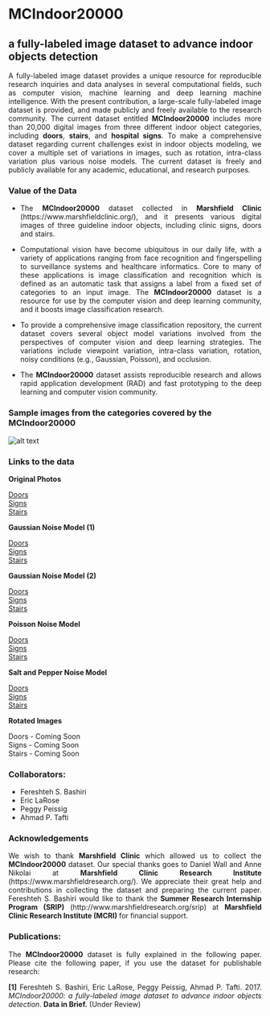 # MCIndoor20000
## a fully-labeled image dataset to advance indoor objects detection
<p align="justify">A fully-labeled image dataset provides a unique resource for reproducible research inquiries and data analyses in several computational fields, such as computer vision, machine learning and deep learning machine intelligence. With the present contribution, a large-scale fully-labeled image dataset is provided, and made publicly and freely available to the research community. The current dataset entitled <strong>MCIndoor20000</strong> includes more than 20,000 digital images from three different indoor object categories, including <strong>doors</strong>, <strong>stairs</strong>, and <strong>hospital signs</strong>. To make a comprehensive dataset regarding current challenges exist in indoor objects modeling, we cover a multiple set of variations in images, such as rotation, intra-class variation plus various noise models. The current dataset is freely and publicly available for any academic, educational, and research purposes.</p>

### Value of the Data
+ <p align="justify">The <strong>MCIndoor20000</strong> dataset collected in <strong>Marshfield Clinic</strong> (https://www.marshfieldclinic.org/), and it presents various digital images of three guideline indoor objects, including clinic signs, doors and stairs.</p>
+ <p align="justify">Computational vision have become ubiquitous in our daily life, with a variety of applications ranging from face recognition and fingerspelling to surveillance systems and healthcare informatics. Core to many of these applications is image classification and recognition which is defined as an automatic task that assigns a label from a fixed set of categories to an input image. The <strong>MCIndoor20000</strong> dataset is a resource for use by the computer vision and deep learning community, and it boosts image classification research. </p>
+ <p align="justify">To provide a comprehensive image classification repository, the current dataset covers several object model variations involved from the perspectives of computer vision and deep learning strategies. The variations include viewpoint variation, intra-class variation, rotation, noisy conditions (e.g., Gaussian, Poisson), and occlusion. </p>
+ <p align="justify">The <strong>MCIndoor20000</strong> dataset assists reproducible research and allows rapid application development (RAD) and fast prototyping to the deep learning and computer vision community. </p>

### Sample images from the categories covered by the MCIndoor20000


![alt text](https://github.com/bircatmcri/MCIndoor20000/blob/master/MCIndoor20000.png  "MCIndoor20000")
</p>

### Links to the data
<p><strong>Original Photos</strong></p><p><a href="http://mcindoor20000.mfldclin.edu/1_Original/Doors.zip" target="_blank">Doors</a></br><a href="http://mcindoor20000.mfldclin.edu/1_Original/Sign.zip" target="_blank">Signs</a></br><a href="http://mcindoor20000.mfldclin.edu/1_Original/Stairs.zip" target="_blank">Stairs</a></p><p><strong>Gaussian Noise Model (1) </strong></p><p><a href="http://mcindoor20000.mfldclin.edu/2_Gauss1/Doors.zip" target="_blank">Doors</a></br><a href="http://mcindoor20000.mfldclin.edu/2_Gauss1/Sign.zip" target="_blank">Signs</a></br><a href="http://mcindoor20000.mfldclin.edu/2_Gauss1/Stairs.zip" target="_blank">Stairs</a></p><p><strong>Gaussian Noise Model (2)</strong></p><p><a href="http://mcindoor20000.mfldclin.edu/3_Gauss2/Doors.zip" target="_blank">Doors</a></br><a href="http://mcindoor20000.mfldclin.edu/3_Gauss2/Sign.zip" target="_blank">Signs</a></br><a href="http://mcindoor20000.mfldclin.edu/3_Gauss2/Stairs.zip" target="_blank">Stairs</a></p><p><strong>Poisson Noise Model</strong></p><p><a href="http://mcindoor20000.mfldclin.edu/4_Poisson/Doors.zip" target="_blank">Doors</a></br><a href="http://mcindoor20000.mfldclin.edu/4_Poisson/Sign.zip" target="_blank">Signs</a></br><a href="http://mcindoor20000.mfldclin.edu/4_Poisson/Stairs.zip" target="_blank">Stairs</a></p><p><strong>Salt and Pepper Noise Model</strong></p><p><a href="http://mcindoor20000.mfldclin.edu/5_SaltAndPepper/Doors.zip" target="_blank">Doors</a></br><a href="http://mcindoor20000.mfldclin.edu/5_SaltAndPepper/Sign.zip" target="_blank">Signs</a></br><a href="http://mcindoor20000.mfldclin.edu/5_SaltAndPepper/Stairs.zip" target="_blank">Stairs</a></p><p><strong>Rotated Images</strong></p><p>Doors - Coming Soon</br>Signs - Coming Soon</br>Stairs - Coming Soon</p>

### Collaborators:
+ Fereshteh S. Bashiri
+ Eric LaRose
+ Peggy Peissig
+ Ahmad P. Tafti

### Acknowledgements
<p align="justify">We wish to thank <strong>Marshfield Clinic</strong> which allowed us to collect the <strong>MCIndoor20000</strong> dataset. Our special thanks goes to Daniel Wall and Anne Nikolai at <strong>Marshfield Clinic Research Institute</strong> (https://www.marshfieldresearch.org/). We appreciate their great help and contributions in collecting the dataset and preparing the current paper. Fereshteh S. Bashiri would like to thank the <strong>Summer Research Internship Program (SRIP)</strong> (http://www.marshfieldresearch.org/srip) at <strong>Marshfield Clinic Research Institute (MCRI)</strong> for financial support.</p>

### Publications:

<p align="justify">The <strong>MCIndoor20000</strong> dataset is fully explained in the following paper. Please cite the following paper, if you use the dataset for publishable research:
<p align="justify">
<strong>[1]</strong> Fereshteh S. Bashiri, Eric LaRose, Peggy Peissig, Ahmad P. Tafti. 2017. <i>MCIndoor20000: a fully-labeled image dataset to advance indoor objects detection</i>. <strong>Data in Brief.</strong> (Under Review)
</p>
